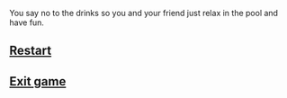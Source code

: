 You say no to the drinks so you and your friend just relax in the pool and have fun.
## [Restart](../vacation.md)
## [Exit game](../../cyoa-setup)